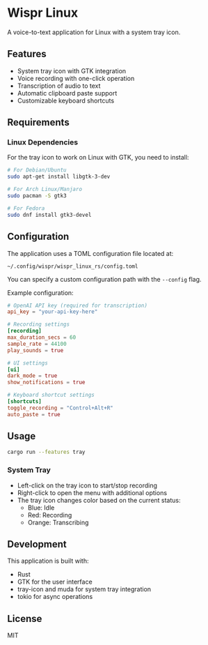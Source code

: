 # Wispr Linux

A voice-to-text application for Linux with a system tray icon.

## Features

- System tray icon with GTK integration
- Voice recording with one-click operation
- Transcription of audio to text
- Automatic clipboard paste support
- Customizable keyboard shortcuts

## Requirements

### Linux Dependencies

For the tray icon to work on Linux with GTK, you need to install:

```bash
# For Debian/Ubuntu
sudo apt-get install libgtk-3-dev

# For Arch Linux/Manjaro
sudo pacman -S gtk3

# For Fedora
sudo dnf install gtk3-devel
```

## Configuration

The application uses a TOML configuration file located at:

```
~/.config/wispr/wispr_linux_rs/config.toml
```

You can specify a custom configuration path with the `--config` flag.

Example configuration:

```toml
# OpenAI API key (required for transcription)
api_key = "your-api-key-here"

# Recording settings
[recording]
max_duration_secs = 60
sample_rate = 44100
play_sounds = true

# UI settings
[ui]
dark_mode = true
show_notifications = true

# Keyboard shortcut settings
[shortcuts]
toggle_recording = "Control+Alt+R"
auto_paste = true
```

## Usage

```bash
cargo run --features tray
```

### System Tray

- Left-click on the tray icon to start/stop recording
- Right-click to open the menu with additional options
- The tray icon changes color based on the current status:
  - Blue: Idle
  - Red: Recording
  - Orange: Transcribing

## Development

This application is built with:

- Rust
- GTK for the user interface
- tray-icon and muda for system tray integration
- tokio for async operations

## License

MIT

